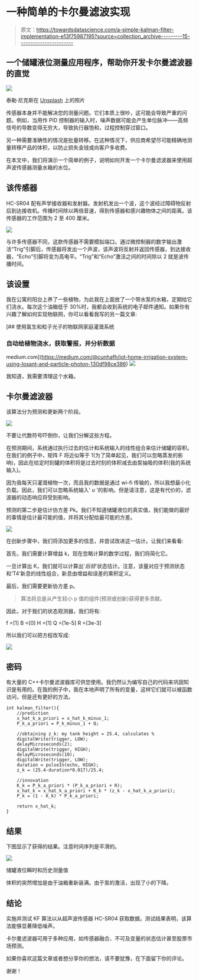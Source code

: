 # 一种简单的卡尔曼滤波实现

> 原文：<https://towardsdatascience.com/a-simple-kalman-filter-implementation-e13f75987195?source=collection_archive---------15----------------------->

## 一个储罐液位测量应用程序，帮助你开发卡尔曼滤波器的直觉

![](img/8249335dbb5b505f797f4899f1d87450.png)

泰勒·尼克斯在 [Unsplash](https://unsplash.com?utm_source=medium&utm_medium=referral) 上的照片

传感器本身并不能解决您的测量问题。它们本质上很吵，这可能会导致严重的问题。例如，当用作 PID 控制器的输入时，噪声数据可能会产生单位脉冲——高频信号的导数变得无穷大，导致执行器饱和，过程控制穿过窗口。

另一种需要准确性的情况是批量转移。在这种情况下，供应商希望尽可能精确地测量转移产品的体积，以防止损失金钱或向客户多收费。

在本文中，我们将演示一个简单的例子，说明如何开发一个卡尔曼滤波器来使用超声波传感器测量水箱的水位。

## 该传感器

HC-SR04 配有声学接收器和发射器。发射机发出一个波，这个波经过障碍物反射后到达接收机。传播时间除以两倍音速，得到传感器和感兴趣物体之间的距离。该传感器的工作范围为 2 至 400 厘米。

![](img/366b0a850538a861b341e5d4f0e4a5fe.png)

与许多传感器不同，这款传感器不需要模拟端口。通过微控制器的数字输出激活“Trig”引脚后，传感器将发出一个声波，该声波将反射并返回传感器，到达接收器，“Echo”引脚将变为高电平。“Trig”和“Echo”激活之间的时间除以 2 就是波传播时间。

## 该设置

我在公寓的阳台上养了一些植物，为此我在上面放了一个带水泵的水箱，定期给它们浇水。每次这个油箱低于 30%时，我都会收到系统的电子邮件通知。如果你有兴趣了解如何实现物联网，你可以看看我写的另一篇文章:

[](https://medium.com/@cunhafh/iot-home-irrigation-system-using-losant-and-particle-photon-130df98ce386) [## 使用氯生和粒子光子的物联网家庭灌溉系统

### 自动给植物浇水，获取警报，并分析数据

medium.com](https://medium.com/@cunhafh/iot-home-irrigation-system-using-losant-and-particle-photon-130df98ce386) ![](img/1e3a429f32f69b2383dc17dc9588cb99.png)

我知道，我需要清理这个水箱。

## 卡尔曼滤波器

该算法分为预测和更新两个阶段。

![](img/111d42642e94fe3069ee48e7fe1422cf.png)

不要让代数符号吓倒你，让我们分解这些方程。

在预测期间，系统通过执行过去的估计和系统输入的线性组合来估计储罐的容积。在我们的例子中，矩阵 F 将近似等于 1(为了简单起见，我们可以忽略蒸发的影响)，因此在给定时刻罐的体积将是过去时刻的体积减去由泵抽吸的体积(我的系统输入)。

因为我每天只灌溉植物一次，而且我的数据是通过 wi-fi 传输的，所以我想最小化负载。因此，我们可以忽略系统输入' *u* '的影响。但是请注意，这是有代价的，滤波器的动态响应将受到影响。

预测的第二步是估计协方差 Pk。我们不知道储罐液位的真实值，我们能做的最好的事情是估计最可能的值，并将其分配给最可能的方差。

![](img/4e6de0c6fae369e47509fec6d671133f.png)

在创新步骤中，我们将添加更多的信息，并尝试改进这一估计。让我们来看看:

首先，我们需要计算增益 k，现在忽略计算的数学过程，我们将简化它。

一旦计算出 K，我们就可以计算出'*后验*'状态估计。注意，该量对应于预测状态和‘T4’新息的线性组合，新息由增益和误差的乘积定义。

最后，我们需要更新协方差 p。

> 算法将总是从产生较小 p 值的组件(预测或创新)获得更多贡献。

因此，对于我们的状态观测器，我们将有:

f =[1]
B =[0]
H =[1]
Q =[1e-5]
R =[3e-3]

所以我们可以把方程改写成:

![](img/573e45cbe512b60c2833250cf033467a.png)

## 密码

有大量的 C++卡尔曼滤波器库可供您使用。我仍然认为编写自己的代码来巩固知识是有用的。在我的例子中，我在本地声明了所有的变量，这样它们就可以被函数访问，但是还有更好的方法。

```
int kalman_filter(){
    //prediction
    x_hat_k_a_priori = x_hat_k_minus_1;
    P_k_a_priori = P_k_minus_1 + Q;

    //obtaining z_k: my tank height = 25.4, calculates %
    digitalWrite(trigger, LOW);
    delayMicroseconds(2);
    digitalWrite(trigger, HIGH);
    delayMicroseconds(10);
    digitalWrite(trigger, LOW);
    duration = pulseIn(echo, HIGH);
    z_k = (25.4-duration*0.017)/25.4; 

    //innovation 
    K_k = P_k_a_priori * (P_k_a_priori + R);
    x_hat_k = x_hat_k_a_priori + K_k * (z_k - x_hat_k_a_priori);
    P_k = (1 - K_k) * P_k_a_priori;

    return x_hat_k;
}
```

## 结果

下图显示了获得的结果。注意时间序列是平滑的。

![](img/58ac03efff100ab3fa9b10e0f378a8f2.png)

储罐液位瞬时和历史测量值

体积的突然增加是由于油箱重新装满。由于泵的激活，出现了小的下降。

## 结论

实施并测试 KF 算法以从超声波传感器 HC-SR04 获取数据。测试结果表明，该算法能够显著降低噪声。

卡尔曼滤波器可用于多种应用，如传感器融合、不可及变量的状态估计甚至股票市场预测。

如果你喜欢这篇文章或者想分享你的想法，请不要犹豫，在下面留下你的评论。

谢谢！